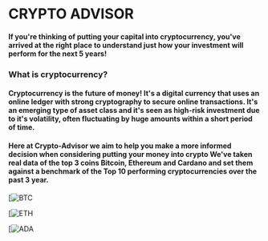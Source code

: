 # **CRYPTO ADVISOR**
#### If you're thinking of putting your capital into cryptocurrency, you've arrived at the right place to understand just how your investment will perform for the next 5 years!  


### __What is cryptocurrency?__
#### Cryptocurrency is the future of money! It's a digital currency that uses an online ledger with strong cryptography to secure online transactions. It's an emerging type of asset class and it's seen as high-risk investment due to it's volatility, often fluctuating by huge amounts within a short period of time. 

#### Here at **Crypto-Advisor we aim to help you make a more informed decision when considering putting your money into crypto** We've taken real data of the top 3 coins **Bitcoin, Ethereum and Cardano** and set them against a benchmark of the Top 10 performing cryptocurrencies over the past 3 year. 
[![BTC](https://encrypted-tbn0.gstatic.com/images?q=tbn:ANd9GcQ28fWRUnYEer7lfH86aJyszZR-EVs_0AlSK6kY2ZwD2jrkw7jzs2jGYyLdxK4Vhf4mM30&usqp=CAU"Bitcoin"push) 

[![ETH](https://image.shutterstock.com/image-vector/ethereum-cryptocurrency-logo-cryptography-modern-260nw-683064262.jpg "Ethereum")

[![ADA](https://encrypted-tbn0.gstatic.com/images?q=tbn:ANd9GcRbE0uDkQe8yHLWDcHaKR8GqkOlMZ2qed3d0RL_1CpXakkNrcJ08ifJGIFqygDC31RHdPA&usqp=CAU "Cardano")




